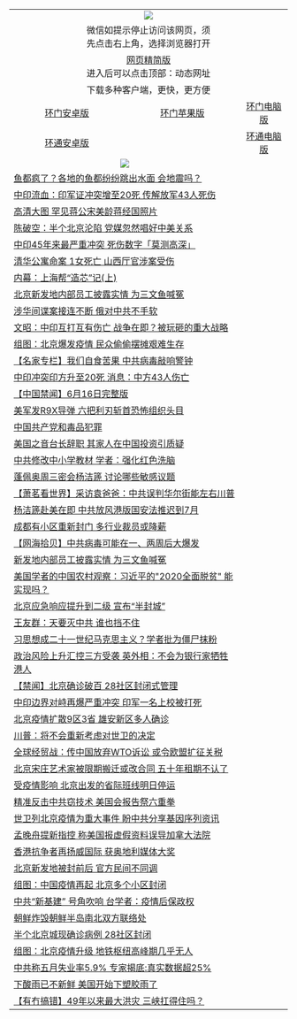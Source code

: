 <table>
  <tr>
    <td colspan="3" align="center"><img src="https://cdn.jsdelivr.net/gh/opipe/up/oGate65.jpg"/></td>
  </tr>
  <tr>
    <td colspan="3" align="center">微信如提示停止访问该网页，须<br/>先点击右上角，选择浏览器打开</td>
  <tr>
  <tr>
    <td colspan="3" align="center"><a href="https://gitcdn.xyz/cdn/otiny/up/master/show005.htm">网页精简版</a><br/>进入后可以点击顶部：动态网址</td>
  </tr>
  <tr>
    <td colspan="3" align="center">下载多种客户端，更快，更方便</td>
  <tr>
  <tr>
    <td align="center"><a href="https://cdn.jsdelivr.net/gh/opipe/up/oGatea.apk">环门安卓版</a></td>
    <td align="center"><a href="https://x.co/odisk">环门苹果版</a></td>
    <td align="center"><a href="https://cdn.jsdelivr.net/gh/opipe/up/oGate.zip">环门电脑版</a></td>
  </tr>
  <tr>
    <td align="center"><a href="https://cdn.jsdelivr.net/gh/opipe/up/oPipe.apk">环通安卓版</a></td>
    <td align="center"></td>
    <td align="center"><a href="https://raw.githubusercontent.com/opipe/up/master/oPipe.zip">环通电脑版</a></td>
  </tr>
  
  <tr>
    <td colspan="2" align=center><img src="https://cdn.jsdelivr.net/gh/gyoupiodf/im1/%E7%BD%91%E9%97%A8%E6%96%B0%E9%97%BB1.jpg"></td>
 </tr>
<tr><td colspan="2" align="left"><a href="https://dwkts8awlbkd7.cloudfront.net/?name=c1185907&key=jdhvxawhshihitwk&from=gy1">鱼都疯了？各地的鱼都纷纷跳出水面  会地震吗？</a></td></tr>
<tr><td colspan="2" align="left"><a href="https://dwkts8awlbkd7.cloudfront.net/?name=c1185883&key=jdhvxawhshihitwk&from=gy1">中印流血：印军证冲突增至20死 传解放军43人死伤</a></td></tr>
<tr><td colspan="2" align="left"><a href="https://dwkts8awlbkd7.cloudfront.net/?name=c1185911&key=jdhvxawhshihitwk&from=gy1">高清大图 罕见蒋公宋美龄蒋经国照片</a></td></tr>
<tr><td colspan="2" align="left"><a href="https://dwkts8awlbkd7.cloudfront.net/?name=c1185869&key=jdhvxawhshihitwk&from=gy1">陈破空：半个北京沦陷 党媒忽然唱好中美关系</a></td></tr>
<tr><td colspan="2" align="left"><a href="https://dwkts8awlbkd7.cloudfront.net/?name=c1185904&key=jdhvxawhshihitwk&from=gy1">中印45年来最严重冲突 死伤数字「莫测高深」</a></td></tr>
<tr><td colspan="2" align="left"><a href="https://dwkts8awlbkd7.cloudfront.net/?name=c1185897&key=jdhvxawhshihitwk&from=gy1">清华公寓命案 1女死亡 山西厅官涉案受伤</a></td></tr>
<tr><td colspan="2" align="left"><a href="https://dwkts8awlbkd7.cloudfront.net/?name=c1185906&key=jdhvxawhshihitwk&from=gy1">内幕：上海帮“造芯”记(上)</a></td></tr>
<tr><td colspan="2" align="left"><a href="https://dwkts8awlbkd7.cloudfront.net/?name=c1185884&key=jdhvxawhshihitwk&from=gy1">北京新发地内部员工披露实情 为三文鱼喊冤</a></td></tr>
<tr><td colspan="2" align="left"><a href="https://dwkts8awlbkd7.cloudfront.net/?name=c1185833&key=jdhvxawhshihitwk&from=gy1">涉华间谍案接连不断 俄对中共不手软</a></td></tr>
<tr><td colspan="2" align="left"><a href="https://dwkts8awlbkd7.cloudfront.net/?name=c1185941&key=jdhvxawhshihitwk&from=gy1">文昭：中印互打互有伤亡 战争在即？被玩砸的重大战略</a></td></tr>
<tr><td colspan="2" align="left"><a href="https://dwkts8awlbkd7.cloudfront.net/?name=c1185898&key=jdhvxawhshihitwk&from=gy1">组图：北京爆发疫情 民众偷偷摆摊艰难生存</a></td></tr>
<tr><td colspan="2" align="left"><a href="https://dwkts8awlbkd7.cloudfront.net/?name=c1185899&key=jdhvxawhshihitwk&from=gy1">【名家专栏】我们自食苦果 中共病毒敲响警钟</a></td></tr>
<tr><td colspan="2" align="left"><a href="https://dwkts8awlbkd7.cloudfront.net/?name=c1185854&key=jdhvxawhshihitwk&from=gy1">中印冲突印方升至20死 消息：中方43人伤亡</a></td></tr>
<tr><td colspan="2" align="left"><a href="https://dwkts8awlbkd7.cloudfront.net/?name=c1185926&key=jdhvxawhshihitwk&from=gy1">【中国禁闻】6月16日完整版</a></td></tr>
<tr><td colspan="2" align="left"><a href="https://dwkts8awlbkd7.cloudfront.net/?name=c1185885&key=jdhvxawhshihitwk&from=gy1">美军发R9X导弹 六把利刃斩首恐怖组织头目</a></td></tr>
<tr><td colspan="2" align="left"><a href="https://dwkts8awlbkd7.cloudfront.net/?name=c1185891&key=jdhvxawhshihitwk&from=gy1">中国共产党和毒品犯罪</a></td></tr>
<tr><td colspan="2" align="left"><a href="https://dwkts8awlbkd7.cloudfront.net/?name=c1185824&key=jdhvxawhshihitwk&from=gy1">美国之音台长辞职 其家人在中国投资引质疑</a></td></tr>
<tr><td colspan="2" align="left"><a href="https://dwkts8awlbkd7.cloudfront.net/?name=c1185864&key=jdhvxawhshihitwk&from=gy1">中共修改中小学教材 学者：强化红色洗脑</a></td></tr>
<tr><td colspan="2" align="left"><a href="https://dwkts8awlbkd7.cloudfront.net/?name=c1185826&key=jdhvxawhshihitwk&from=gy1">蓬佩奥周三密会杨洁篪 讨论哪些敏感议题</a></td></tr>
<tr><td colspan="2" align="left"><a href="https://dwkts8awlbkd7.cloudfront.net/?name=c1185829&key=jdhvxawhshihitwk&from=gy1">【萧茗看世界】采访袁爸爸：中共误判华尔街能左右川普</a></td></tr>
<tr><td colspan="2" align="left"><a href="https://dwkts8awlbkd7.cloudfront.net/?name=c1185866&key=jdhvxawhshihitwk&from=gy1">杨洁篪赴美在即 中共放风港版国安法推迟到7月</a></td></tr>
<tr><td colspan="2" align="left"><a href="https://dwkts8awlbkd7.cloudfront.net/?name=c1185905&key=jdhvxawhshihitwk&from=gy1">成都有小区重新封门 多行业裁员或降薪</a></td></tr>
<tr><td colspan="2" align="left"><a href="https://dwkts8awlbkd7.cloudfront.net/?name=c1185939&key=jdhvxawhshihitwk&from=gy1">【网海拾贝】中共病毒可能在一、两周后大爆发</a></td></tr>
<tr><td colspan="2" align="left"><a href="https://dwkts8awlbkd7.cloudfront.net/?name=c1185855&key=jdhvxawhshihitwk&from=gy1">新发地内部员工披露实情 为三文鱼喊冤</a></td></tr>
<tr><td colspan="2" align="left"><a href="https://dwkts8awlbkd7.cloudfront.net/?name=c1185892&key=jdhvxawhshihitwk&from=gy1">美国学者的中国农村观察：习近平的&quot;2020全面脱贫&quot; 能实现吗？</a></td></tr>
<tr><td colspan="2" align="left"><a href="https://dwkts8awlbkd7.cloudfront.net/?name=c1185865&key=jdhvxawhshihitwk&from=gy1">北京应急响应提升到二级 宣布“半封城”</a></td></tr>
<tr><td colspan="2" align="left"><a href="https://dwkts8awlbkd7.cloudfront.net/?name=c1185938&key=jdhvxawhshihitwk&from=gy1">王友群：天要灭中共 谁也挡不住</a></td></tr>
<tr><td colspan="2" align="left"><a href="https://dwkts8awlbkd7.cloudfront.net/?name=c1185890&key=jdhvxawhshihitwk&from=gy1">习思想成二十一世纪马克思主义？学者批为僵尸抹粉</a></td></tr>
<tr><td colspan="2" align="left"><a href="https://dwkts8awlbkd7.cloudfront.net/?name=c1185902&key=jdhvxawhshihitwk&from=gy1">政治风险上升汇控三方受袭 英外相：不会为银行家牺牲港人</a></td></tr>
<tr><td colspan="2" align="left"><a href="https://dwkts8awlbkd7.cloudfront.net/?name=c1185927&key=jdhvxawhshihitwk&from=gy1">【禁闻】北京确诊破百 28社区封闭式管理</a></td></tr>
<tr><td colspan="2" align="left"><a href="https://dwkts8awlbkd7.cloudfront.net/?name=c1185878&key=jdhvxawhshihitwk&from=gy1">中印边界对峙再爆严重冲突 印军一名上校被打死</a></td></tr>
<tr><td colspan="2" align="left"><a href="https://dwkts8awlbkd7.cloudfront.net/?name=c1185867&key=jdhvxawhshihitwk&from=gy1">北京疫情扩散9区3省 雄安新区多人确诊</a></td></tr>
<tr><td colspan="2" align="left"><a href="https://dwkts8awlbkd7.cloudfront.net/?name=c1185924&key=jdhvxawhshihitwk&from=gy1">川普：将不会重新考虑对世卫的决定</a></td></tr>
<tr><td colspan="2" align="left"><a href="https://dwkts8awlbkd7.cloudfront.net/?name=c1185887&key=jdhvxawhshihitwk&from=gy1">全球经贸战：传中国放弃WTO诉讼 或令欧盟扩征关税</a></td></tr>
<tr><td colspan="2" align="left"><a href="https://dwkts8awlbkd7.cloudfront.net/?name=c1185882&key=jdhvxawhshihitwk&from=gy1">北京宋庄艺术家被限期搬迁或改合同 五十年租期不认了</a></td></tr>
<tr><td colspan="2" align="left"><a href="https://dwkts8awlbkd7.cloudfront.net/?name=c1185910&key=jdhvxawhshihitwk&from=gy1">受疫情影响 北京出发的省际班线明日停运</a></td></tr>
<tr><td colspan="2" align="left"><a href="https://dwkts8awlbkd7.cloudfront.net/?name=c1185886&key=jdhvxawhshihitwk&from=gy1">精准反击中共窃技术 美国会报告祭六重拳</a></td></tr>
<tr><td colspan="2" align="left"><a href="https://dwkts8awlbkd7.cloudfront.net/?name=c1185888&key=jdhvxawhshihitwk&from=gy1">世卫列北京疫情为重大事件 盼中共分享基因序列资讯</a></td></tr>
<tr><td colspan="2" align="left"><a href="https://dwkts8awlbkd7.cloudfront.net/?name=c1185889&key=jdhvxawhshihitwk&from=gy1">孟晚舟提新指控 称美国报虚假资料误导加拿大法院</a></td></tr>
<tr><td colspan="2" align="left"><a href="https://dwkts8awlbkd7.cloudfront.net/?name=c1185903&key=jdhvxawhshihitwk&from=gy1">香港抗争者再扬威国际 获奥地利媒体大奖</a></td></tr>
<tr><td colspan="2" align="left"><a href="https://dwkts8awlbkd7.cloudfront.net/?name=c1185846&key=jdhvxawhshihitwk&from=gy1">北京新发地被封前后 官方民间不同调</a></td></tr>
<tr><td colspan="2" align="left"><a href="https://dwkts8awlbkd7.cloudfront.net/?name=c1185909&key=jdhvxawhshihitwk&from=gy1">组图：中国疫情再起 北京多个小区封闭</a></td></tr>
<tr><td colspan="2" align="left"><a href="https://dwkts8awlbkd7.cloudfront.net/?name=c1185842&key=jdhvxawhshihitwk&from=gy1">中共“新基建” 号角吹响 台学者：疫情后保政权</a></td></tr>
<tr><td colspan="2" align="left"><a href="https://dwkts8awlbkd7.cloudfront.net/?name=c1185879&key=jdhvxawhshihitwk&from=gy1">朝鲜炸毁朝鲜半岛南北双方联络处</a></td></tr>
<tr><td colspan="2" align="left"><a href="https://dwkts8awlbkd7.cloudfront.net/?name=c1185937&key=jdhvxawhshihitwk&from=gy1">半个北京城现确诊病例 28社区封闭</a></td></tr>
<tr><td colspan="2" align="left"><a href="https://dwkts8awlbkd7.cloudfront.net/?name=c1185935&key=jdhvxawhshihitwk&from=gy1">组图：北京疫情升级 地铁枢纽高峰期几乎无人</a></td></tr>
<tr><td colspan="2" align="left"><a href="https://dwkts8awlbkd7.cloudfront.net/?name=c1185925&key=jdhvxawhshihitwk&from=gy1">中共称五月失业率5.9% 专家揭底:真实数据超25%</a></td></tr>
<tr><td colspan="2" align="left"><a href="https://dwkts8awlbkd7.cloudfront.net/?name=c1185875&key=jdhvxawhshihitwk&from=gy1">下酸雨已不新鲜 美国开始下塑胶雨了</a></td></tr>
<tr><td colspan="2" align="left"><a href="https://dwkts8awlbkd7.cloudfront.net/?name=c1185853&key=jdhvxawhshihitwk&from=gy1">【有冇搞错】49年以来最大洪灾 三峡扛得住吗？</a></td></tr>

</table>
